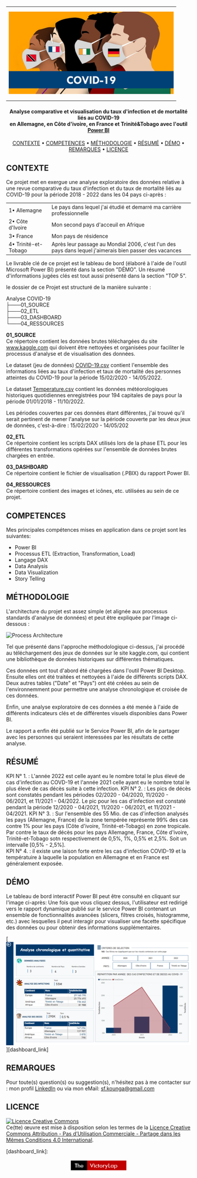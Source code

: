 <table align ="Center">
  <tr>
    <td width="450" height="250"  CELLSPACING="0" et BORDER="1"> 
      <img src= "04_RESSOURCES/Project_Logo.png">
    </td> 
  </tr>
</table>

<h4 align="center">Analyse comparative et visualisation du taux d'infection et de mortalité liés au COVID-19</br>
  en Allemagne, en Côte d'ivoire, en France et Trinité&Tobago avec l'outil <a href="https://en.wikipedia.org/wiki/Microsoft_Power_BI" target="_blank">Power BI</a></h4>


<p align="center">
  <a href="#CONTEXTE">CONTEXTE</a> •
  <a href="#COMPETENCES">COMPETENCES</a> •
  <a href="#MÉTHODOLOGIE">MÉTHODOLOGIE</a> •
  <a href="#RÉSUMÉ">RÉSUMÉ</a> •
  <a href="#DÉMO">DÉMO</a> •
  <a href="#REMARQUES">REMARQUES</a> •
  <a href="#LICENCE">LICENCE</a>
</p>

## CONTEXTE </br>
Ce projet met en exergue une analyse exploratoire des données relative à une revue comparative du taux d'infection et du taux de mortalité liés au COVID-19 pour la période 2018 - 2022 dans les 04 pays ci-après  :


<table>
  <tr>
    <td>1• Allemagne</td>
    <td>Le pays dans lequel j'ai étudié et demarré ma carrière professionnelle</td>
  </tr>
  <tr>
    <td>2• Côte d'Ivoire</td>
    <td>Mon second pays d'acceuil en Afrique</td>
  </tr>
  <tr>
    <td>3• France</td> 
    <td>Mon pays de résidence</td>
  </tr>
  <tr>
    <td>4• Trinité-et-Tobago</td>
    <td>Après leur passage au Mondial 2006, c'est l'un des pays dans lequel j'aimerais bien passer des vacances</td>
  </tr>
</table>


Le livrable clé de ce projet est le tableau de bord (élaboré à l'aide de l'outil Microsoft Power BI) présenté dans la section "DÉMO".
Un résumé d'informations jugées clés est tout aussi présenté dans la section "TOP 5".

le dossier de ce Projet est structuré de la manière suivante :

Analyse COVID-19 <br>
 ├───01_SOURCE<br>
 ├───02_ETL<br>
 ├───03_DASHBOARD<br>
 └───04_RESSOURCES<br>


**01_SOURCE**</br>
Ce répertoire contient les données brutes téléchargées du site www.kaggle.com qui doivent être nettoyées et organisées pour faciliter le processus d'analyse et de visualisation des données.

Le dataset (jeu de données) [COVID-19.csv][website_link1] contient l'ensemble des informations liées au taux d'infection et taux de mortalité des personnes atteintes du COVID-19 pour la période 15/02/2020 - 14/05/2022.

Le dataset [Temperature.csv][website_link2] contient les données météorologiques historiques quotidiennes enregistrées pour 194 capitales de pays pour la période 01/01/2018 - 11/10/2022. 

Les périodes couvertes par ces données étant différentes, j'ai trouvé qu'il serait pertinent de mener l'analyse sur la période couverte par les deux jeux de données, c'est-à-dire : 15/02/2020 - 14/05/202 


**02_ETL**</br>
Ce répertoire contient les scripts DAX utilisés lors de la phase ETL pour les différentes transformations opérées sur l'ensemble de données brutes chargées en entrée.


**03_DASHBOARD**</br>
Ce répertoire contient le fichier de visualisation (.PBIX) du rapport Power BI.


**04_RESSOURCES**</br>
Ce répertoire contient des images et icônes, etc. utilisées au sein de ce projet.



## COMPETENCES</br>
Mes principales compétences mises en application dans ce projet sont les suivantes:
- Power BI
- Processus ETL (Extraction, Transformation, Load)
- Langage DAX
- Data Analysis
- Data Visualization
- Story Telling 



## MÉTHODOLOGIE</br>
L'architecture du projet est assez simple (et alignée aux processus standards d'analyse de données) et peut être expliquée par l'image ci-dessous :

![Process Architecture][process_workflow]

Tel que présenté dans l'approche méthodologique ci-dessus, j'ai procédé au téléchargement des jeux de données sur le site kaggle.com, qui contient une bibliothèque de données historiques sur différentes thématiques.

Ces données ont tout d'abord été chargées dans l'outil Power BI Desktop. Ensuite elles ont été traitées et nettoyées à l'aide de différents scripts DAX. Deux autres tables ("Date" et "Pays") ont été créées au sein de l'environnemment pour permettre une analyse chronologique et croisée de ces données.

Enfin, une analyse exploratoire de ces données a été menée à l'aide de différents indicateurs clés et de différentes visuels disponibles dans Power BI.

Le rapport a enfin été publié sur le Service Power BI, afin de le partager avec les personnes qui seraient interessées par les résultats de cette analyse.



## RÉSUMÉ</br>
KPI N° 1. : L'année 2022 est celle ayant eu le nombre total le plus élevé de cas d'infection au COVD-19 et l'année 2021 celle ayant eu le nombre total le plus élevé de cas décès suite à cette infection.
KPI N° 2. : Les pics de décès sont constatés pendant les périodes 02/2020 - 04/2020, 11/2020 - 06/2021, et 11/2021 - 04/2022. Le pic pour les cas d'infection est constaté pendant la période 12/2020 - 04/2021, 11/2020 - 06/2021, et 11/2021 - 04/2021.
KPI N° 3. : Sur l'ensemble des 55 Mio. de cas d'infection analysés les pays (Allemagne, France) de la zone tempérée représente 99% des cas contre 1% pour les pays (Côte d'ivoire, Trinité-et-Tobago) en zone tropicale. Par contre le taux de décès pour les pays Allemagne, France, Côte d'ivoire, Trinité-et-Tobago sotn respectivement de 0,5%, 1%, 0,5% et 2,5%. Soit un intervalle [0,5% - 2,5%].  
KPI N° 4. : il existe une laison forte entre les cas d'infection COVID-19 et la températuire à laquelle la population en Allemagne et en France est généralement exposée. 


## DÉMO</br>
Le tableau de bord interactif Power BI peut être consulté en cliquant sur l'image ci-après:
Une fois que vous cliquez dessus, l'utilisateur est redirigé vers le rapport dynamique publié sur le service Power BI contenant un ensemble de fonctionnalités avancées (slicers, filtres croisés, histogramme, etc.) avec lesquelles il peut interagir pour visualiser une facette spécifique des données ou pour obtenir des informations supplémentaires.

[![Power BI Dashboard][dashboard_image]][dashboard_link]



## REMARQUES</br>
Pour toute(s) question(s) ou suggestion(s), n'hésitez pas à me contacter sur :
mon profil [LinkedIn][linkedin] ou via mon eMail: sf.kounga@gmail.com



## LICENCE

<a rel="license" href="http://creativecommons.org/licenses/by-nc-sa/4.0/"><img alt="Licence Creative Commons" style="border-width:0" src="https://i.creativecommons.org/l/by-nc-sa/4.0/88x31.png" /></a><br />Ce(tte) œuvre est mise à disposition selon les termes de la <a rel="license" href="http://creativecommons.org/licenses/by-nc-sa/4.0/">Licence Creative Commons Attribution - Pas d’Utilisation Commerciale - Partage dans les Mêmes Conditions 4.0 International</a>.


<!-- Image Links -->

[project_logo]: 04_RESSOURCES/Project_Logo.png
[process_workflow]: 04_RESSOURCES/Approche_Méthodo.png
[dashboard_image]: 04_RESSOURCES/dashboard_image.png

<!-- External Links -->

[website_link1]: https://www.kaggle.com/datasets/josephassaker/covid19-global-dataset?select=worldometer_coronavirus_daily_data.csv
[website_link2]: https://www.kaggle.com/datasets/balabaskar/historical-weather-data-of-all-country-capitals?select=daily_weather_data.csv


<!-- Profile Links -->

[linkedin]: https://www.linkedin.com/in/serge-kounga-a26365161
[dashboard_link]: 

<p align='center'>
<img src='04_RESSOURCES/The_VictoryLap.png' width=30% height=30% >
</p>

